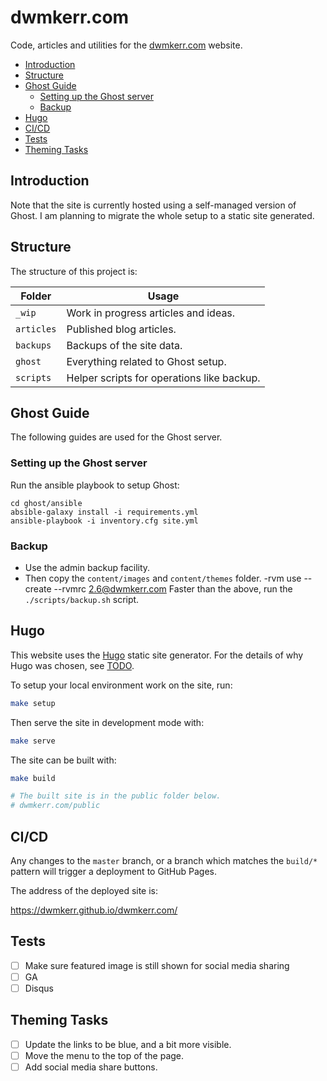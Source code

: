 # dwmkerr.com

Code, articles and utilities for the [dwmkerr.com](https://dwmkerr.com) website.

<!-- vim-markdown-toc GFM -->

* [Introduction](#introduction)
* [Structure](#structure)
* [Ghost Guide](#ghost-guide)
    * [Setting up the Ghost server](#setting-up-the-ghost-server)
    * [Backup](#backup)
* [Hugo](#hugo)
* [CI/CD](#cicd)
* [Tests](#tests)
* [Theming Tasks](#theming-tasks)

<!-- vim-markdown-toc -->

## Introduction

Note that the site is currently hosted using a self-managed version of Ghost. I am planning to migrate the whole setup to a static site generated.

## Structure

The structure of this project is:

| Folder     | Usage                                      |
|------------|--------------------------------------------|
| `_wip`     | Work in progress articles and ideas.       |
| `articles` | Published blog articles.                   |
| `backups`  | Backups of the site data.                  |
| `ghost`    | Everything related to Ghost setup.         |
| `scripts`  | Helper scripts for operations like backup. |

## Ghost Guide

The following guides are used for the Ghost server.

### Setting up the Ghost server

Run the ansible playbook to setup Ghost:

```
cd ghost/ansible
absible-galaxy install -i requirements.yml
ansible-playbook -i inventory.cfg site.yml
```

### Backup

- Use the admin backup facility.
- Then copy the `content/images` and `content/themes` folder.
-rvm use --create --rvmrc 2.6@dwmkerr.com Faster than the above, run the `./scripts/backup.sh` script.

## Hugo

This website uses the [Hugo](https://gohugo.io/) static site generator. For the details of why Hugo was chosen, see [TODO](TODO).

To setup your local environment work on the site, run:

```sh
make setup
```

Then serve the site in development mode with:

```sh
make serve
```

The site can be built with:

```sh
make build

# The built site is in the public folder below.
# dwmkerr.com/public
```

## CI/CD

Any changes to the `master` branch, or a branch which matches the `build/*` pattern will trigger a deployment to GitHub Pages.

The address of the deployed site is:

https://dwmkerr.github.io/dwmkerr.com/

## Tests

- [ ] Make sure featured image is still shown for social media sharing
- [ ] GA
- [ ] Disqus

## Theming Tasks

- [ ] Update the links to be blue, and a bit more visible.
- [ ] Move the menu to the top of the page.
- [ ] Add social media share buttons.
